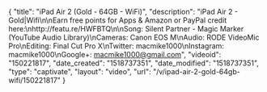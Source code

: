 {
    "title": "iPad Air 2 (Gold - 64GB - WiFi)",
    "description": "iPad Air 2 - Gold|Wifi\n\nEarn free points for Apps & Amazon or PayPal credit here:\nhttp:\/\/featu.re\/HWFBTQ\n\nSong: Silent Partner - Magic Marker (YouTube Audio Library)\nCameras: Canon EOS M\nAudio: RODE VideoMic Pro\nEditing: Final Cut Pro X\nTwitter: macmike1000\nInstagram: macmike1000\nGoogle+: macmike1000@gmail.com",
    "videoid": "150221817",
    "date_created": "1518737351",
    "date_modified": "1518737351",
    "type": "captivate",
    "layout": "video",
    "url": "\/v\/ipad-air-2-gold-64gb-wifi\/150221817"
}